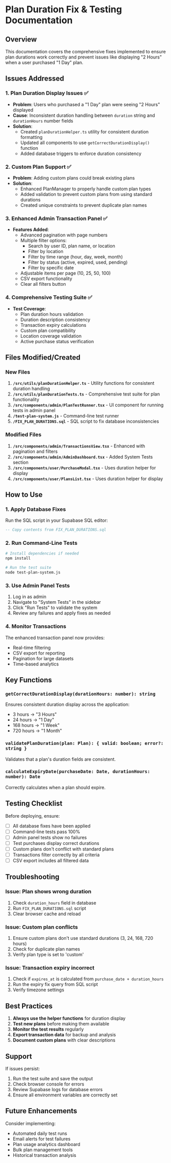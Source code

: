 # Plan Duration Fix & Testing Documentation

## Overview
This documentation covers the comprehensive fixes implemented to ensure plan durations work correctly and prevent issues like displaying "2 Hours" when a user purchased "1 Day" plan.

## Issues Addressed

### 1. Plan Duration Display Issues ✅
- **Problem**: Users who purchased a "1 Day" plan were seeing "2 Hours" displayed
- **Cause**: Inconsistent duration handling between `duration` string and `durationHours` number fields
- **Solution**: 
  - Created `planDurationHelper.ts` utility for consistent duration formatting
  - Updated all components to use `getCorrectDurationDisplay()` function
  - Added database triggers to enforce duration consistency

### 2. Custom Plan Support ✅
- **Problem**: Adding custom plans could break existing plans
- **Solution**:
  - Enhanced PlanManager to properly handle custom plan types
  - Added validation to prevent custom plans from using standard durations
  - Created unique constraints to prevent duplicate plan names

### 3. Enhanced Admin Transaction Panel ✅
- **Features Added**:
  - Advanced pagination with page numbers
  - Multiple filter options:
    - Search by user ID, plan name, or location
    - Filter by location
    - Filter by time range (hour, day, week, month)
    - Filter by status (active, expired, used, pending)
    - Filter by specific date
  - Adjustable items per page (10, 25, 50, 100)
  - CSV export functionality
  - Clear all filters button

### 4. Comprehensive Testing Suite ✅
- **Test Coverage**:
  - Plan duration hours validation
  - Duration description consistency
  - Transaction expiry calculations
  - Custom plan compatibility
  - Location coverage validation
  - Active purchase status verification

## Files Modified/Created

### New Files
1. **`/src/utils/planDurationHelper.ts`** - Utility functions for consistent duration handling
2. **`/src/utils/planDurationTests.ts`** - Comprehensive test suite for plan functionality
3. **`/src/components/admin/PlanTestRunner.tsx`** - UI component for running tests in admin panel
4. **`/test-plan-system.js`** - Command-line test runner
5. **`/FIX_PLAN_DURATIONS.sql`** - SQL script to fix database inconsistencies

### Modified Files
1. **`/src/components/admin/TransactionsView.tsx`** - Enhanced with pagination and filters
2. **`/src/components/admin/AdminDashboard.tsx`** - Added System Tests section
3. **`/src/components/user/PurchaseModal.tsx`** - Uses duration helper for display
4. **`/src/components/user/PlansList.tsx`** - Uses duration helper for display

## How to Use

### 1. Apply Database Fixes
Run the SQL script in your Supabase SQL editor:
```sql
-- Copy contents from FIX_PLAN_DURATIONS.sql
```

### 2. Run Command-Line Tests
```bash
# Install dependencies if needed
npm install

# Run the test suite
node test-plan-system.js
```

### 3. Use Admin Panel Tests
1. Log in as admin
2. Navigate to "System Tests" in the sidebar
3. Click "Run Tests" to validate the system
4. Review any failures and apply fixes as needed

### 4. Monitor Transactions
The enhanced transaction panel now provides:
- Real-time filtering
- CSV export for reporting
- Pagination for large datasets
- Time-based analytics

## Key Functions

### `getCorrectDurationDisplay(durationHours: number): string`
Ensures consistent duration display across the application:
- 3 hours → "3 Hours"
- 24 hours → "1 Day"
- 168 hours → "1 Week"
- 720 hours → "1 Month"

### `validatePlanDuration(plan: Plan): { valid: boolean; error?: string }`
Validates that a plan's duration fields are consistent.

### `calculateExpiryDate(purchaseDate: Date, durationHours: number): Date`
Correctly calculates when a plan should expire.

## Testing Checklist

Before deploying, ensure:
- [ ] All database fixes have been applied
- [ ] Command-line tests pass 100%
- [ ] Admin panel tests show no failures
- [ ] Test purchases display correct durations
- [ ] Custom plans don't conflict with standard plans
- [ ] Transactions filter correctly by all criteria
- [ ] CSV export includes all filtered data

## Troubleshooting

### Issue: Plan shows wrong duration
1. Check `duration_hours` field in database
2. Run `FIX_PLAN_DURATIONS.sql` script
3. Clear browser cache and reload

### Issue: Custom plan conflicts
1. Ensure custom plans don't use standard durations (3, 24, 168, 720 hours)
2. Check for duplicate plan names
3. Verify plan type is set to 'custom'

### Issue: Transaction expiry incorrect
1. Check if `expires_at` is calculated from `purchase_date + duration_hours`
2. Run the expiry fix query from SQL script
3. Verify timezone settings

## Best Practices

1. **Always use the helper functions** for duration display
2. **Test new plans** before making them available
3. **Monitor the test results** regularly
4. **Export transaction data** for backup and analysis
5. **Document custom plans** with clear descriptions

## Support

If issues persist:
1. Run the test suite and save the output
2. Check browser console for errors
3. Review Supabase logs for database errors
4. Ensure all environment variables are correctly set

## Future Enhancements

Consider implementing:
- Automated daily test runs
- Email alerts for test failures
- Plan usage analytics dashboard
- Bulk plan management tools
- Historical transaction analysis